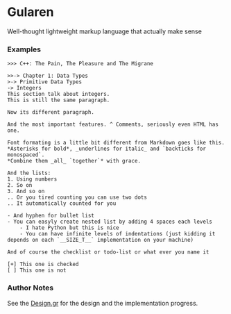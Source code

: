 # Gularen
Well-thought lightweight markup language that actually make sense

### Examples
``` gr
>>> C++: The Pain, The Pleasure and The Migrane

>>-> Chapter 1: Data Types
>-> Primitive Data Types
-> Integers
This section talk about integers.
This is still the same paragraph.

Now its different paragraph.

And the most important features. ^ Comments, seriously even HTML has one.

Font formating is a little bit different from Markdown goes like this.
*Asterisks for bold*, _underlines for italic_ and `backticks for monospaced`.
*Combine them _all_ `together`* with grace.

And the lists:
1. Using numbers
2. So on
3. And so on
.. Or you tired counting you can use two dots
.. It automatically counted for you

- And hyphen for bullet list
- You can easyly create nested list by adding 4 spaces each levels
    - I hate Python but this is nice
    - You can have infinite levels of indentations (just kidding it depends on each `__SIZE_T__` implementation on your machine)

And of course the checklist or todo-list or what ever you name it

[+] This one is checked
[ ] This one is not

```

### Author Notes
See the [Design.gr](Design.gr) for the design and the implementation progress.
